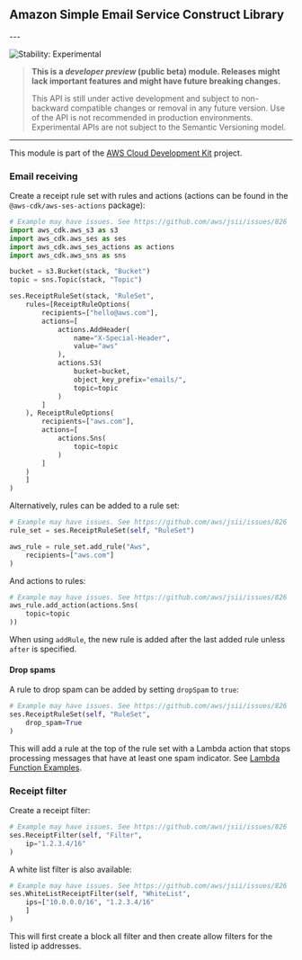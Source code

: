## Amazon Simple Email Service Construct Library

<html></html>---


![Stability: Experimental](https://img.shields.io/badge/stability-Experimental-important.svg?style=for-the-badge)

> **This is a *developer preview* (public beta) module. Releases might lack important features and might have
> future breaking changes.**
>
> This API is still under active development and subject to non-backward
> compatible changes or removal in any future version. Use of the API is not recommended in production
> environments. Experimental APIs are not subject to the Semantic Versioning model.

---
<html></html>

This module is part of the [AWS Cloud Development Kit](https://github.com/aws/aws-cdk) project.

### Email receiving

Create a receipt rule set with rules and actions (actions can be found in the
`@aws-cdk/aws-ses-actions` package):

```python
# Example may have issues. See https://github.com/aws/jsii/issues/826
import aws_cdk.aws_s3 as s3
import aws_cdk.aws_ses as ses
import aws_cdk.aws_ses_actions as actions
import aws_cdk.aws_sns as sns

bucket = s3.Bucket(stack, "Bucket")
topic = sns.Topic(stack, "Topic")

ses.ReceiptRuleSet(stack, "RuleSet",
    rules=[ReceiptRuleOptions(
        recipients=["hello@aws.com"],
        actions=[
            actions.AddHeader(
                name="X-Special-Header",
                value="aws"
            ),
            actions.S3(
                bucket=bucket,
                object_key_prefix="emails/",
                topic=topic
            )
        ]
    ), ReceiptRuleOptions(
        recipients=["aws.com"],
        actions=[
            actions.Sns(
                topic=topic
            )
        ]
    )
    ]
)
```

Alternatively, rules can be added to a rule set:

```python
# Example may have issues. See https://github.com/aws/jsii/issues/826
rule_set = ses.ReceiptRuleSet(self, "RuleSet")

aws_rule = rule_set.add_rule("Aws",
    recipients=["aws.com"]
)
```

And actions to rules:

```python
# Example may have issues. See https://github.com/aws/jsii/issues/826
aws_rule.add_action(actions.Sns(
    topic=topic
))
```

When using `addRule`, the new rule is added after the last added rule unless `after` is specified.

#### Drop spams

A rule to drop spam can be added by setting `dropSpam` to `true`:

```python
# Example may have issues. See https://github.com/aws/jsii/issues/826
ses.ReceiptRuleSet(self, "RuleSet",
    drop_spam=True
)
```

This will add a rule at the top of the rule set with a Lambda action that stops processing messages that have at least one spam indicator. See [Lambda Function Examples](https://docs.aws.amazon.com/ses/latest/DeveloperGuide/receiving-email-action-lambda-example-functions.html).

### Receipt filter

Create a receipt filter:

```python
# Example may have issues. See https://github.com/aws/jsii/issues/826
ses.ReceiptFilter(self, "Filter",
    ip="1.2.3.4/16"
)
```

A white list filter is also available:

```python
# Example may have issues. See https://github.com/aws/jsii/issues/826
ses.WhiteListReceiptFilter(self, "WhiteList",
    ips=["10.0.0.0/16", "1.2.3.4/16"
    ]
)
```

This will first create a block all filter and then create allow filters for the listed ip addresses.
